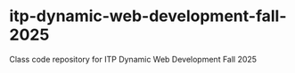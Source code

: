 # itp-dynamic-web-development-fall-2025
Class code repository for ITP Dynamic Web Development Fall 2025
